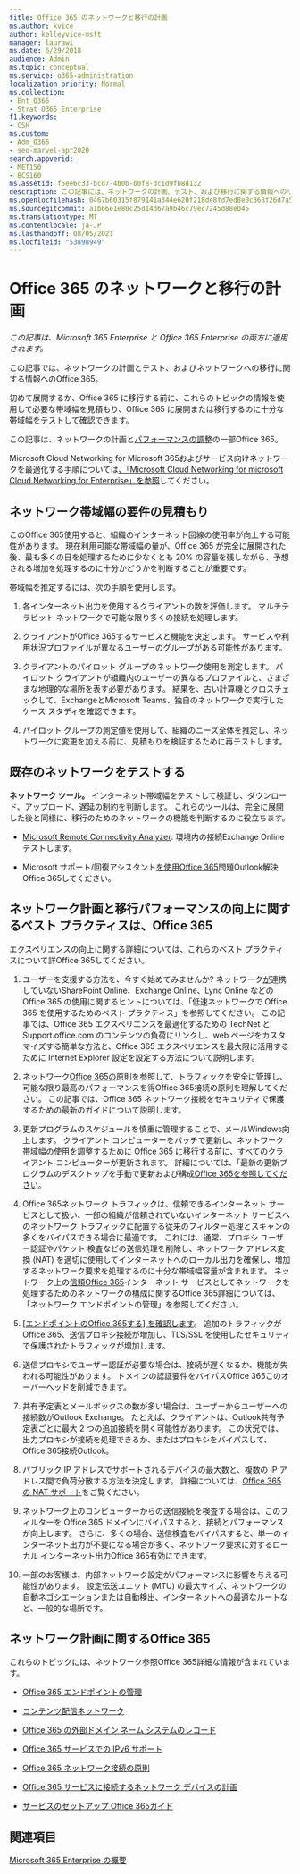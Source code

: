 ```yaml
---
title: Office 365 のネットワークと移行の計画
ms.author: kvice
author: kelleyvice-msft
manager: laurawi
ms.date: 6/29/2018
audience: Admin
ms.topic: conceptual
ms.service: o365-administration
localization_priority: Normal
ms.collection:
- Ent_O365
- Strat_O365_Enterprise
f1.keywords:
- CSH
ms.custom:
- Adm_O365
- seo-marvel-apr2020
search.appverid:
- MET150
- BCS160
ms.assetid: f5ee6c33-bcd7-4b0b-b0f8-dc1d9fb8d132
description: この記事には、ネットワークの計画、テスト、および移行に関する情報へのリンクが含Office 365。
ms.openlocfilehash: 0467b60315f879141a344e620f218de8fd7ed8e0c368f26d7a5dd50a85a2bc84
ms.sourcegitcommit: a1b66e1e80c25d14d67a9b46c79ec7245d88e045
ms.translationtype: MT
ms.contentlocale: ja-JP
ms.lasthandoff: 08/05/2021
ms.locfileid: "53898949"
---
```

# <a name="network-and-migration-planning-for-office-365"></a>Office 365 のネットワークと移行の計画

*この記事は、Microsoft 365 Enterprise と Office 365 Enterprise の両方に適用されます。*

この記事では、ネットワークの計画とテスト、およびネットワークへの移行に関する情報へのOffice 365。
  
初めて展開するか、Office 365 に移行する前に、これらのトピックの情報を使用して必要な帯域幅を見積もり、Office 365 に展開または移行するのに十分な帯域幅をテストして確認できます。

この記事は、ネットワークの計画と[パフォーマンスの調整](./network-planning-and-performance.md)の一部Office 365。

Microsoft Cloud Networking for Microsoft 365およびサービス向けネットワークを最適化する手順については[、「Microsoft Cloud Networking for microsoft Cloud Networking for Enterprise」を参照](../solutions/cloud-architecture-models.md)してください。
   
## <a name="estimate-network-bandwidth-requirements"></a>ネットワーク帯域幅の要件の見積もり
<a name="EstimateBandwidthRequirements"> </a>

このOffice 365使用すると、組織のインターネット回線の使用率が向上する可能性があります。 現在利用可能な帯域幅の量が、Office 365 が完全に展開された後、最も多くの日を処理するために少なくとも 20% の容量を残しながら、予想される増加を処理するのに十分かどうかを判断することが重要です。
  
帯域幅を推定するには、次の手順を使用します。
  
1. 各インターネット出力を使用するクライアントの数を評価します。 マルチテラビット ネットワークで可能な限り多くの接続を処理します。 
    
2. クライアントがOffice 365するサービスと機能を決定します。 サービスや利用状況プロファイルが異なるユーザーのグループがある可能性があります。
    
3. クライアントのパイロット グループのネットワーク使用を測定します。 パイロット クライアントが組織内のユーザーの異なるプロファイルと、さまざまな地理的な場所を表す必要があります。 結果を、古い計算機とクロスチェックして、ExchangeとMicrosoft Teams、独自のネットワーク[](/microsoftteams/prepare-network)で実行したケース スタディ[](https://www.microsoft.com/itshowcase/Article/Content/631/Optimizing-network-performance-for-Microsoft-Office-365)を確認できます。 [](https://techcommunity.microsoft.com/t5/exchange-team-blog/announcing-the-exchange-client-network-bandwidth-calculator-beta/ba-p/601744) 
    
4. パイロット グループの測定値を使用して、組織のニーズ全体を推定し、ネットワークに変更を加える前に、見積もりを検証するために再テストします。
    
## <a name="test-your-existing-network"></a>既存のネットワークをテストする
<a name="calculators"> </a>

 **ネットワーク ツール。** インターネット帯域幅をテストして検証し、ダウンロード、アップロード、遅延の制約を判断します。 これらのツールは、完全に展開した後と同様に、移行のためのネットワークの機能を判断するのに役立ちます。 
    
- [Microsoft Remote Connectivity Analyzer](https://go.microsoft.com/fwlink/p/?LinkId=517243): 環境内の接続Exchange Onlineテストします。
    
- Microsoft サポート/回復アシスタント[を使用Office 365](https://diagnostics.office.com/#/Download?env=SOC)問題Outlook解決Office 365してください。 
    
## <a name="best-practices-for-network-planning-and-improving-migration-performance-for-office-365"></a>ネットワーク計画と移行パフォーマンスの向上に関するベスト プラクティスは、Office 365
<a name="BestPractices"> </a>

エクスペリエンスの向上に関する詳細については、これらのベスト プラクティスについて詳Office 365してください。
  
1. ユーザーを支援する方法を、今すぐ始めてみませんか? ネットワーク[が](https://support.office.com/article/fd16c8d2-4799-4c39-8fd7-045f06640166)連携していないSharePoint Online、Exchange Online、Lync Online などの Office 365 の使用に関するヒントについては、「低速ネットワークで Office 365 を使用するためのベスト プラクティス」を参照してください。 この記事では、Office 365 エクスペリエンスを最適化するための TechNet と Support.office.com のコンテンツの負荷にリンクし、web ページをカスタマイズする簡単な方法と、Office 365 エクスペリエンスを最大限に活用するために Internet Explorer 設定を設定する方法について説明します。 
    
2. ネットワーク[Office 365の](./microsoft-365-network-connectivity-principles.md)原則を参照して、トラフィックを安全に管理し、可能な限り最高のパフォーマンスを得Office 365接続の原則を理解してください。 この記事では、Office 365 ネットワーク接続をセキュリティで保護するための最新のガイドについて説明します。 
    
3. 更新プログラムのスケジュールを慎重に管理することで、メールWindows向上します。 クライアント コンピューターをバッチで更新し、ネットワーク帯域幅の使用を調整するために Office 365 に移行する前に、すべてのクライアント コンピューターが更新されます。 詳細については、「最新の更新プログラムのデスクトップを手動で更新および構成[Office 365を参照してください](https://support.microsoft.com/gp/office-2013-365-update)。
    
4. Office 365ネットワーク トラフィックは、信頼できるインターネット サービスとして扱い、一部の組織が信頼されていないインターネット サービスへのネットワーク トラフィックに配置する従来のフィルター処理とスキャンの多くをバイパスできる場合に最適です。 これには、通常、プロキシ ユーザー認証やパケット 検査などの送信処理を削除し、ネットワーク アドレス変換 (NAT) を適切に使用してインターネットへのローカル出力を確保し、増加するネットワーク要求を処理するのに十分な帯域幅容量が含まれます。 ネットワーク上の[信頼Office 365](https://support.office.com/article/99cab9d4-ef59-4207-9f2b-3728eb46bf9a)インターネット サービスとしてネットワークを処理するためのネットワークの構成に関するOffice 365詳細については、「ネットワーク エンドポイントの管理」を参照してください。
    
1. [[エンドポイントのOffice 365する] を確認します](https://support.office.com/article/99cab9d4-ef59-4207-9f2b-3728eb46bf9a)。 追加のトラフィックがOffice 365、送信プロキシ接続が増加し、TLS/SSL を使用したセキュリティで保護されたトラフィックが増加します。
    
2. 送信プロキシでユーザー認証が必要な場合は、接続が遅くなるか、機能が失われる可能性があります。 ドメインの認証要件をバイパスOffice 365このオーバーヘッドを削減できます。
    
3. 共有予定表とメールボックスの数が多い場合は、ユーザーからユーザーへの接続数がOutlook Exchange。 たとえば、クライアントは、Outlook共有予定表ごとに最大 2 つの追加接続を開く可能性があります。 この状況では、出力プロキシが接続を処理できるか、またはプロキシをバイパスして、Office 365接続Outlook。
    
4. パブリック IP アドレスでサポートされるデバイスの最大数と、複数の IP アドレス間で負荷分散する方法を決定します。 詳細については、[Office 365 の NAT サポート](nat-support-with-microsoft-365.md)をご覧ください。
    
5. ネットワーク上のコンピューターからの送信接続を検査する場合は、このフィルターを Office 365 ドメインにバイパスすると、接続とパフォーマンスが向上します。 さらに、多くの場合、送信検査をバイパスすると、単一のインターネット出力が不要になる場合が多く、ネットワーク要求に対するローカル インターネット出力Office 365有効にできます。
    
6. 一部のお客様は、内部ネットワーク設定がパフォーマンスに影響を与える可能性があります。 設定伝送ユニット (MTU) の最大サイズ、ネットワークの自動ネゴシエーションまたは自動検出、インターネットへの最適なルートなど、一般的な場所です。
    
## <a name="network-planning-reference-for-office-365"></a>ネットワーク計画に関するOffice 365
<a name="NetReference"> </a>

これらのトピックには、ネットワーク参照Office 365詳細な情報が含まれています。
  
- [Office 365 エンドポイントの管理](https://support.office.com/article/99cab9d4-ef59-4207-9f2b-3728eb46bf9a)
    
- [コンテンツ配信ネットワーク](content-delivery-networks.md)
    
- [Office 365 の外部ドメイン ネーム システムのレコード](external-domain-name-system-records.md)
    
- [Office 365 サービスでの IPv6 サポート](ipv6-support.md)
    
- [Office 365 ネットワーク接続の原則](./microsoft-365-network-connectivity-principles.md)
    
- [Office 365 サービスに接続するネットワーク デバイスの計画](plan-for-network-devices.md)
    
- [サービスのセットアップ Office 365ガイド](setup-guides-for-microsoft-365.md)
 
## <a name="see-also"></a>関連項目

[Microsoft 365 Enterprise の概要](microsoft-365-overview.md)